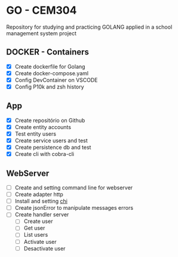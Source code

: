 # GO - CEM304

Repository for studying and practicing GOLANG applied in a school management system project

## DOCKER - Containers
 - [X] Create dockerfile for Golang
 - [X] Create docker-compose.yaml
 - [X] Config DevContainer on VSCODE
 - [X] Config P10k and zsh history

## App
 - [X] Create repositório on Github
 - [X] Create entity accounts
 - [X] Test entity users
 - [X] Create service users and test
 - [X] Create persistence db and test
 - [X] Create cli with cobra-cli

## WebServer
 - [ ] Create and setting command line for webserver
 - [ ] Create adapter http
 - [ ] Install and setting [chi](https://go-chi.io/#/) 
 - [ ] Create jsonError to manipulate messages errors
 - [ ] Create handler server
   - [ ] Create user
   - [ ] Get user
   - [ ] List users
   - [ ] Activate user
   - [ ] Desactivate user